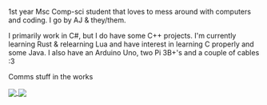 1st year Msc Comp-sci student that loves to mess around with computers and coding. I go by AJ & they/them. 

I primarily work in C#, but I do have some C++ projects. I'm currently learning Rust & relearning Lua and have interest in learning C properly and some Java. I also have an Arduino Uno, two Pi 3B+'s and a couple of cables :3

Comms stuff in the works

<a href="https://github.com/TiredAJ/github-readme-stats">
  <img align="center" src="https://github-readme-stats.vercel.app/api?username=TiredAJ&count_private=true&show_icons=true&theme=synthwave" />
</a>
<a href="https://github.com/TiredAJ/github-readme-stats">
  <img align="center" src="https://github-readme-stats.vercel.app/api/top-langs/?username=TiredAJ&count_private=true&layout=compact&theme=synthwave" />
</a>
